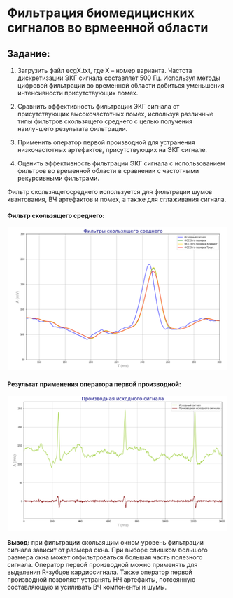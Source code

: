 # Фильтрация биомедициснких сигналов во врмеенной области

## Задание: 

1. Загрузить файл ecgX.txt, где X – номер варианта. Частота дискретизации ЭКГ сигнала составляет 500 Гц. Используя методы
цифровой фильтрации во временной области добиться уменьшения интенсивности присутствующих помех.

2. Сравнить эффективность фильтрации ЭКГ сигнала от присутствующих высокочастотных помех, используя различные типы
фильтров скользящего среднего с целью получения наилучшего результата фильтрации.

3. Применить оператор первой производной для устранения низкочастотных артефактов, присутствующих на ЭКГ сигнале.

4. Оценить эффективность фильтрации ЭКГ сигнала с использованием фильтров во временной области в сравнении с частотными рекурсивными фильтрами.

Фильтр скользящегосреднего используется для фильтрации шумов квантования, ВЧ артефактов и помех, а также для сглаживания сигнала.

#### Фильтр скользящего среднего: 

<p align="center">
 <img width="500px" src="Image/2/img1.png" alt="qr"/>
</p>

#### Результат применения оператора первой производной: 

<p align="center">
 <img width="500px" src="Image/2/img2.png" alt="qr"/>
</p>

**Вывод:** при фильтрации скользящим окном уровень фильтрации сигнала зависит от размера окна. При выборе слишком большого размера окна может отфильтроваться большая часть полезного сигнала. 
Оператор первой производной можно применять для выделения R-зубцов кардиосигнала. Также оператор первой производной позволяет устранять НЧ артефакты, потсоянную составляющую и усиливать ВЧ компоненты и шумы. 
